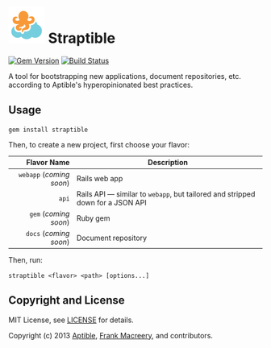# ![](lib/straptible/rails/templates/icon-72.png) Straptible

[![Gem Version](https://badge.fury.io/rb/straptible.png)](https://rubygems.org/gems/straptible)
[![Build Status](https://secure.travis-ci.org/aptible/straptible.png?branch=master)](http://travis-ci.org/aptible/straptible)

A tool for bootstrapping new applications, document repositories, etc. according to Aptible's hyperopinionated best practices.


## Usage

    gem install straptible

Then, to create a new project, first choose your flavor:

| Flavor Name | Description |
| ---------:| ------- |
| `webapp` (*coming soon*) | Rails web app |
| `api` | Rails API — similar to `webapp`, but tailored and stripped down for a JSON API |
| `gem` (*coming soon*) | Ruby gem |
| `docs` (*coming soon*) | Document repository |

Then, run:

    straptible <flavor> <path> [options...]


## Copyright and License

MIT License, see [LICENSE](LICENSE.md) for details.

Copyright (c) 2013 [Aptible](https://www.aptible.com), [Frank Macreery](https://github.com/fancyremarker), and contributors.
